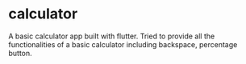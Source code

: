 # calculator

A basic calculator app built with flutter.
Tried to provide all the functionalities of a basic calculator including backspace, percentage button.
